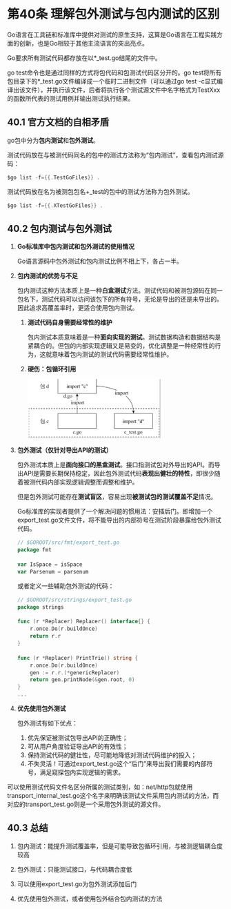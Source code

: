 # 第40条 理解包外测试与包内测试的区别

Go语言在工具链和标准库中提供对测试的原生支持，这算是Go语言在工程实践方面的创新，也是Go相较于其他主流语言的突出亮点。

Go要求所有测试代码都存放在以*_test.go结尾的文件中。

go test命令也是通过同样的方式将包代码和包测试代码区分开的。go test将所有包目录下的*_test.go文件编译成一个临时二进制文件（可以通过go test -c显式编译出该文件），并执行该文件，后者将执行各个测试源文件中名字格式为TestXxx的函数所代表的测试用例并输出测试执行结果。

## 40.1 官方文档的自相矛盾

go包中分为**包内测试**和**包外测试**。

测试代码放在与被测代码同名的包中的测试方法称为“包内测试”，查看包内测试源码：

```go
$go list -f={{.TestGoFiles}} .
```

测试代码放在名为被测包包名+_test的包中的测试方法称为包外测试。

```go
$go list -f={{.XTestGoFiles}} .
```

## 40.2 包内测试与包外测试

1. **Go标准库中包内测试和包外测试的使用情况**

   Go语言源码中包外测试和包内测试比例不相上下，各占一半。

2. **包内测试的优势与不足**

   包内测试这种方法本质上是一种**白盒测试**方法。测试代码和被测包源码在同一包名下，测试代码可以访问该包下的所有符号，无论是导出的还是未导出的。因此追求高覆盖率时，更适合使用包内测试。

   1. **测试代码自身需要经常性的维护**

      包内测试本质意味着是一种**面向实现的测试**。测试数据构造和数据结构是紧耦合的。但包的内部实现逻辑又是易变的，优化调整是一种经常性的行为，这就意味着包内测试的测试代码需要经常性维护。

   2. **硬伤：包循环引用**

      <img src="40.理解包内测试与包外测试的差别/images/image-20240807233408218.png" alt="image-20240807233408218" style="zoom:30%;" />

   

3. **包外测试（仅针对导出API的测试）**

   包外测试本质上是**面向接口的黑盒测试**。接口指测试包对外导出的API。而导出API是需要长期保持稳定，因此包外测试代码**表现出健壮的特性**，即很少随着被测代码内部实现逻辑调整而调整和维护。

   但是包外测试可能存在**测试盲区**，容易出现**被测试包的测试覆盖不足**情况。

   Go标准库的实现者提供了一个解决问题的惯用法：安插后门。即增加一个export_test.go文件文件，将不能导出的内部符号在测试阶段暴露给包外测试代码。

   ```go
   // $GOROOT/src/fmt/export_test.go
   package fmt
   
   var IsSpace = isSpace
   var Parsenum = parsenum
   ```

   或者定义一些辅助包外测试的代码：

   ```go
   // $GOROOT/src/strings/export_test.go
   package strings
   
   func (r *Replacer) Replacer() interface{} {
       r.once.Do(r.buildOnce)
       return r.r
   }
   
   func (r *Replacer) PrintTrie() string {
       r.once.Do(r.buildOnce)
       gen := r.r.(*genericReplacer)
       return gen.printNode(&gen.root, 0)
   }
   ...
   ```

4. **优先使用包外测试**

   包外测试有如下优点：

   1. 优先保证被测试包导出API的正确性；
   2. 可从用户角度验证导出API的有效性；
   3. 保持测试代码的健壮性，尽可能地降低对测试代码维护的投入；
   4. 不失灵活！可通过export_test.go这个“后门”来导出我们需要的内部符号，满足窥探包内实现逻辑的需求。

​	可以使用测试代码文件名区分所属的测试类别，如：net/http包就使用transport_internal_test.go这个名字来明确该测试文件采用包内测试的方法，而对应的transport_test.go则是一个采用包外测试的源文件。

## 40.3 总结

1. 包内测试：能提升测试覆盖率，但是可能导致包循环引用，与被测逻辑耦合度较高

2. 包外测试：只能测试接口，与代码耦合度低

3. 可以使用export_test.go为包外测试添加后门

4. 优先使用包外测试，或者使用包外结合包内测试的方法

   